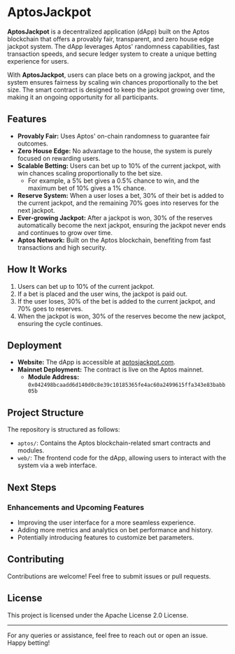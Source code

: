 # AptosJackpot

**AptosJackpot** is a decentralized application (dApp) built on the Aptos blockchain that offers a provably fair, transparent, and zero house edge jackpot system. The dApp leverages Aptos' randomness capabilities, fast transaction speeds, and secure ledger system to create a unique betting experience for users. 

With **AptosJackpot**, users can place bets on a growing jackpot, and the system ensures fairness by scaling win chances proportionally to the bet size. The smart contract is designed to keep the jackpot growing over time, making it an ongoing opportunity for all participants.

## Features
- **Provably Fair:** Uses Aptos' on-chain randomness to guarantee fair outcomes.
- **Zero House Edge:** No advantage to the house, the system is purely focused on rewarding users.
- **Scalable Betting:** Users can bet up to 10% of the current jackpot, with win chances scaling proportionally to the bet size.
  - For example, a 5% bet gives a 0.5% chance to win, and the maximum bet of 10% gives a 1% chance.
- **Reserve System:** When a user loses a bet, 30% of their bet is added to the current jackpot, and the remaining 70% goes into reserves for the next jackpot.
- **Ever-growing Jackpot:** After a jackpot is won, 30% of the reserves automatically become the next jackpot, ensuring the jackpot never ends and continues to grow over time.
- **Aptos Network:** Built on the Aptos blockchain, benefiting from fast transactions and high security.

## How It Works
1. Users can bet up to 10% of the current jackpot.
2. If a bet is placed and the user wins, the jackpot is paid out.
3. If the user loses, 30% of the bet is added to the current jackpot, and 70% goes to reserves.
4. When the jackpot is won, 30% of the reserves become the new jackpot, ensuring the cycle continues.

## Deployment
- **Website:** The dApp is accessible at [aptosjackpot.com](https://aptosjackpot.com).
- **Mainnet Deployment:** The contract is live on the Aptos mainnet.
  - **Module Address:** `0x042498bcaadd6d140d0c8e39c10185365fe4ac60a2499615ffa343e83babb05b`

## Project Structure
The repository is structured as follows:

- `aptos/`: Contains the Aptos blockchain-related smart contracts and modules.
- `web/`: The frontend code for the dApp, allowing users to interact with the system via a web interface.

## Next Steps
### Enhancements and Upcoming Features
- Improving the user interface for a more seamless experience.
- Adding more metrics and analytics on bet performance and history.
- Potentially introducing features to customize bet parameters.

## Contributing
Contributions are welcome! Feel free to submit issues or pull requests.

## License
This project is licensed under the Apache License 2.0 License.

---

For any queries or assistance, feel free to reach out or open an issue. Happy betting!
